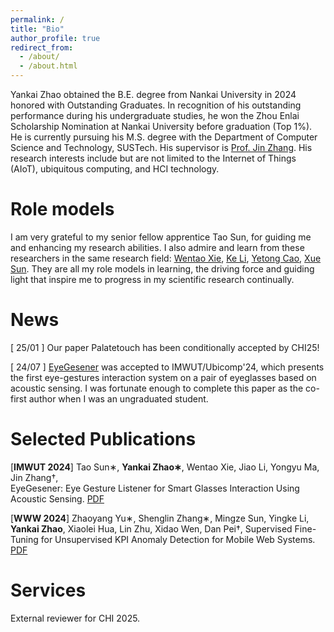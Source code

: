 ```yaml
---
permalink: /
title: "Bio"
author_profile: true
redirect_from: 
  - /about/
  - /about.html
---
```


Yankai Zhao obtained the B.E. degree from Nankai University in 2024 honored with Outstanding Graduates. In recognition of his outstanding performance during his undergraduate studies, he won the Zhou Enlai Scholarship Nomination at Nankai University before graduation (Top 1%). He is currently pursuing his M.S. degree with the Department of Computer Science and Technology, SUSTech. His supervisor is [Prof. Jin Zhang](https://jinzhang-sustech.github.io). His research interests include but are not limited to the Internet of Things (AIoT), ubiquitous computing, and HCI technology.


Role models
======
I am very grateful to my senior fellow apprentice Tao Sun, for guiding me and enhancing my research abilities.
I also admire and learn from these researchers in the same research field: [Wentao Xie](https://xie-wentao.github.io/),   [Ke Li](https://keli97.github.io/),   [Yetong Cao](https://yetongcao.github.io/),   [Xue Sun](https://dl.acm.org/profile/99660537281). They are all my role models in learning, the driving force and guiding light that inspire me to progress in my scientific research continually.

News
======
[ 25/01  ] Our paper Palatetouch has been conditionally accepted by CHI25!

[ 24/07 ] [EyeGesener](https://dl.acm.org/doi/10.1145/3678541) was accepted to IMWUT/Ubicomp'24, which presents the first eye-gestures interaction system on a pair of eyeglasses based on acoustic sensing. I was fortunate enough to complete this paper as the co-first author when I was an ungraduated student.

Selected Publications
======
[__IMWUT 2024__] Tao Sun∗, __Yankai Zhao∗__, Wentao Xie, Jiao Li, Yongyu Ma, Jin Zhang†,  
EyeGesener: Eye Gesture Listener for Smart Glasses Interaction Using Acoustic Sensing. [PDF](https://dl.acm.org/doi/10.1145/3678541)


[__WWW 2024__] Zhaoyang Yu∗, Shenglin Zhang∗, Mingze Sun, Yingke Li, __Yankai Zhao__, Xiaolei Hua, Lin Zhu, Xidao Wen, Dan Pei†, 
Supervised Fine-Tuning for Unsupervised KPI Anomaly Detection for Mobile Web Systems. [PDF](https://dl.acm.org/doi/pdf/10.1145/3589334.3645392)

Services
======
External reviewer for CHI 2025.


<!-- Site-wide configuration
------
The main configuration file for the site is in the base directory in [_config.yml](https://github.com/academicpages/academicpages.github.io/blob/master/_config.yml), which defines the content in the sidebars and other site-wide features. You will need to replace the default variables with ones about yourself and your site's github repository. The configuration file for the top menu is in [_data/navigation.yml](https://github.com/academicpages/academicpages.github.io/blob/master/_data/navigation.yml). For example, if you don't have a portfolio or blog posts, you can remove those items from that navigation.yml file to remove them from the header. 

Create content & metadata
------
For site content, there is one markdown file for each type of content, which are stored in directories like _publications, _talks, _posts, _teaching, or _pages. For example, each talk is a markdown file in the [_talks directory](https://github.com/academicpages/academicpages.github.io/tree/master/_talks). At the top of each markdown file is structured data in YAML about the talk, which the theme will parse to do lots of cool stuff. The same structured data about a talk is used to generate the list of talks on the [Talks page](https://academicpages.github.io/talks), each [individual page](https://academicpages.github.io/talks/2012-03-01-talk-1) for specific talks, the talks section for the [CV page](https://academicpages.github.io/cv), and the [map of places you've given a talk](https://academicpages.github.io/talkmap.html) (if you run this [python file](https://github.com/academicpages/academicpages.github.io/blob/master/talkmap.py) or [Jupyter notebook](https://github.com/academicpages/academicpages.github.io/blob/master/talkmap.ipynb), which creates the HTML for the map based on the contents of the _talks directory).

**Markdown generator**

I have also created [a set of Jupyter notebooks](https://github.com/academicpages/academicpages.github.io/tree/master/markdown_generator
) that converts a CSV containing structured data about talks or presentations into individual markdown files that will be properly formatted for the Academic Pages template. The sample CSVs in that directory are the ones I used to create my own personal website at stuartgeiger.com. My usual workflow is that I keep a spreadsheet of my publications and talks, then run the code in these notebooks to generate the markdown files, then commit and push them to the GitHub repository.

How to edit your site's GitHub repository
------
Many people use a git client to create files on their local computer and then push them to GitHub's servers. If you are not familiar with git, you can directly edit these configuration and markdown files directly in the github.com interface. Navigate to a file (like [this one](https://github.com/academicpages/academicpages.github.io/blob/master/_talks/2012-03-01-talk-1.md) and click the pencil icon in the top right of the content preview (to the right of the "Raw | Blame | History" buttons). You can delete a file by clicking the trashcan icon to the right of the pencil icon. You can also create new files or upload files by navigating to a directory and clicking the "Create new file" or "Upload files" buttons. 

Example: editing a markdown file for a talk
![Editing a markdown file for a talk](/images/editing-talk.png)

For more info
------
More info about configuring Academic Pages can be found in [the guide](https://academicpages.github.io/markdown/). The [guides for the Minimal Mistakes theme](https://mmistakes.github.io/minimal-mistakes/docs/configuration/) (which this theme was forked from) might also be helpful. -->
